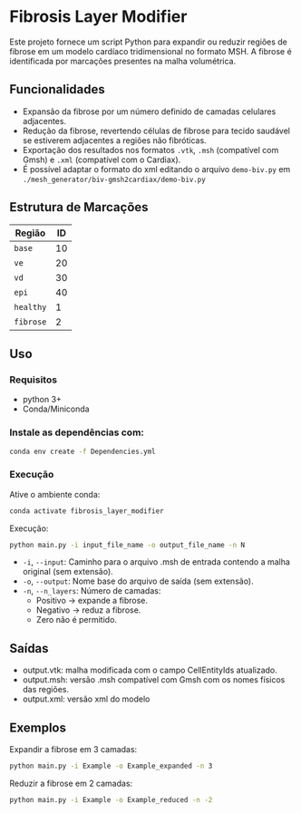 # Fibrosis Layer Modifier

Este projeto fornece um script Python para expandir ou reduzir regiões de fibrose em um modelo cardíaco tridimensional no formato MSH. A fibrose é identificada por marcações presentes na malha volumétrica.

## Funcionalidades

- Expansão da fibrose por um número definido de camadas celulares adjacentes.
- Redução da fibrose, revertendo células de fibrose para tecido saudável se estiverem adjacentes a regiões não fibróticas.
- Exportação dos resultados nos formatos `.vtk`, `.msh` (compatível com Gmsh) e `.xml` (compatível com o Cardiax).
- É possível adaptar o formato do xml editando o arquivo `demo-biv.py` em `./mesh_generator/biv-gmsh2cardiax/demo-biv.py`

## Estrutura de Marcações

| Região    | ID  |
| --------- | --- |
| `base`    | 10  |
| `ve`      | 20  |
| `vd`      | 30  |
| `epi`     | 40  |
| `healthy` | 1   |
| `fibrose` | 2   |

## Uso

### Requisitos
- python 3+
- Conda/Miniconda

### Instale as dependências com:

```bash
conda env create -f Dependencies.yml
```

### Execução

Ative o ambiente conda:

```bash
conda activate fibrosis_layer_modifier
```

Execução:
```bash
python main.py -i input_file_name -o output_file_name -n N
```

- `-i`, `--input`: Caminho para o arquivo .msh de entrada contendo a malha original (sem extensão).  
- `-o`, `--output`: Nome base do arquivo de saída (sem extensão).  
- `-n`, `--n_layers`: Número de camadas:  
  - Positivo → expande a fibrose.  
  - Negativo → reduz a fibrose.  
  - Zero não é permitido.  
 
## Saídas
- output.vtk: malha modificada com o campo CellEntityIds atualizado.
- output.msh: versão .msh compatível com Gmsh com os nomes físicos das regiões.
- output.xml: versão xml do modelo

## Exemplos
Expandir a fibrose em 3 camadas:

```bash
python main.py -i Example -o Example_expanded -n 3
```

Reduzir a fibrose em 2 camadas:

```bash
python main.py -i Example -o Example_reduced -n -2
```
